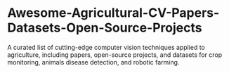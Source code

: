 # Awesome-Agricultural-CV-Papers-Datasets-Open-Source-Projects
A curated list of cutting-edge computer vision techniques applied to agriculture, including papers, open-source projects, and datasets for crop monitoring, animals disease detection, and robotic farming.
